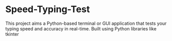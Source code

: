 # Speed-Typing-Test
This project aims a Python-based terminal or GUI application that tests your typing speed and accuracy in real-time. Built using Python libraries like tkinter
